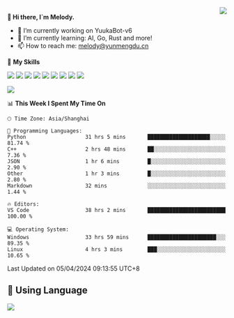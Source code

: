 <a href="#">
  <img align="right" src="https://github-readme-stats.vercel.app/api?username=melodyyuuka&count_private=true&show_icons=true" />
</a>

**👋 Hi there, I`m Melody.**

- 🔭 I’m currently working on YuukaBot-v6
- 🌱 I’m currently learning: AI, Go, Rust and more!
- 📫 How to reach me: melody@yunmengdu.cn

🌟 **My Skills** 

![](https://img.shields.io/badge/-Python-3e74a2?style=flat-square&logo=Python&logoColor=fff)
![](https://img.shields.io/badge/-Java-007396?style=flat-square&logo=OpenJDK&logoColor=fff)
![](https://img.shields.io/badge/-Node.js-339933?style=flat-square&logo=Node.js&logoColor=fff)
![](https://img.shields.io/badge/-Git-f05032?style=flat-square&logo=git&logoColor=fff)
![](https://img.shields.io/badge/-PostgreSQL-4169e1?style=flat-square&logo=PostgreSQL&logoColor=fff)
![](https://img.shields.io/badge/-Rust-000000?style=flat-square&logo=rust&logoColor=fff)
![](https://img.shields.io/badge/-VSCode-007acc?style=flat-square&logo=Visual-Studio-Code&logoColor=fff)
![](https://img.shields.io/badge/-FastAPI-009688?style=flat-square&logo=FastAPI&logoColor=fff)
![](https://img.shields.io/badge/-Linux-000000?style=flat-square&logo=Linux&logoColor=fff)


![](https://wakatime.com/badge/user/fa6dc0e2-47c5-4d2d-ae45-69fec6f2122c.svg)

<!--START_SECTION:waka-->
📊 **This Week I Spent My Time On** 

```text
🕑︎ Time Zone: Asia/Shanghai

💬 Programming Languages: 
Python                   31 hrs 5 mins       ████████████████████░░░░░   81.74 % 
C++                      2 hrs 48 mins       ██░░░░░░░░░░░░░░░░░░░░░░░    7.36 % 
JSON                     1 hr 6 mins         █░░░░░░░░░░░░░░░░░░░░░░░░    2.90 % 
Other                    1 hr 3 mins         █░░░░░░░░░░░░░░░░░░░░░░░░    2.80 % 
Markdown                 32 mins             ░░░░░░░░░░░░░░░░░░░░░░░░░    1.44 % 

🔥 Editors: 
VS Code                  38 hrs 2 mins       █████████████████████████   100.00 % 

💻 Operating System: 
Windows                  33 hrs 59 mins      ██████████████████████░░░   89.35 % 
Linux                    4 hrs 3 mins        ███░░░░░░░░░░░░░░░░░░░░░░   10.65 % 
```


 Last Updated on 05/04/2024 09:13:55 UTC+8
<!--END_SECTION:waka-->

## 🥰 **Using Language**

![](https://github-readme-stats.vercel.app/api/wakatime?username=MelodyYuyuko&layout=compact&hide_border=true)
